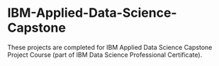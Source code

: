 # IBM-Applied-Data-Science-Capstone
These projects are completed for IBM Applied Data Science Capstone Project Course (part of IBM Data Science Professional Certificate).
